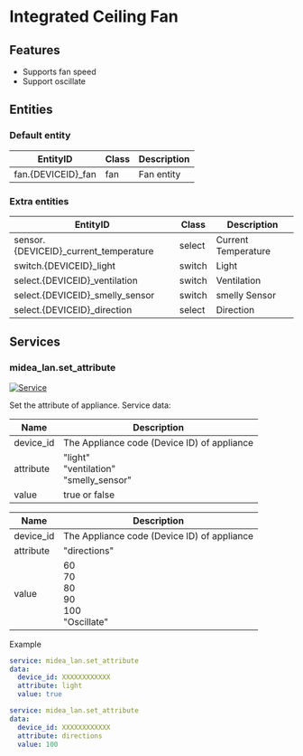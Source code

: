 # Integrated Ceiling Fan

## Features

- Supports fan speed
- Support oscillate

## Entities

### Default entity

| EntityID            | Class | Description |
| ------------------- | ----- | ----------- |
| fan.{DEVICEID}\_fan | fan   | Fan entity  |

### Extra entities

| EntityID                               | Class  | Description         |
| -------------------------------------- | ------ | ------------------- |
| sensor.{DEVICEID}\_current_temperature | select | Current Temperature |
| switch.{DEVICEID}\_light               | switch | Light               |
| select.{DEVICEID}\_ventilation         | switch | Ventilation         |
| select.{DEVICEID}\_smelly_sensor       | switch | smelly Sensor       |
| select.{DEVICEID}\_direction           | select | Direction           |

## Services

### midea_lan.set_attribute

[![Service](https://my.home-assistant.io/badges/developer_call_service.svg)](https://my.home-assistant.io/redirect/developer_call_service/?service=midea_lan.set_attribute)

Set the attribute of appliance. Service data:

| Name      | Description                                   |
| --------- | --------------------------------------------- |
| device_id | The Appliance code (Device ID) of appliance   |
| attribute | "light"<br/>"ventilation"<br/>"smelly_sensor" |
| value     | true or false                                 |

| Name      | Description                                     |
| --------- | ----------------------------------------------- |
| device_id | The Appliance code (Device ID) of appliance     |
| attribute | "directions"                                    |
| value     | 60<br/>70<br/>80<br/>90<br/>100<br/>"Oscillate" |

Example

```yaml
service: midea_lan.set_attribute
data:
  device_id: XXXXXXXXXXXX
  attribute: light
  value: true
```

```yaml
service: midea_lan.set_attribute
data:
  device_id: XXXXXXXXXXXX
  attribute: directions
  value: 100
```
